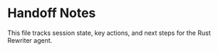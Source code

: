# Handoff Notes

This file tracks session state, key actions, and next steps for the Rust Rewriter agent.
